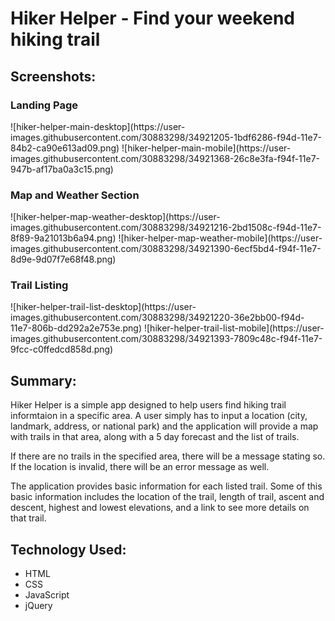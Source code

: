 <h1>Hiker Helper - Find your weekend hiking trail</h1>

<h2>Screenshots:</h2>
<h3>Landing Page</h3>
![hiker-helper-main-desktop](https://user-images.githubusercontent.com/30883298/34921205-1bdf6286-f94d-11e7-84b2-ca90e613ad09.png)
![hiker-helper-main-mobile](https://user-images.githubusercontent.com/30883298/34921368-26c8e3fa-f94f-11e7-947b-af17ba0a3c15.png)

<h3>Map and Weather Section</h3>
![hiker-helper-map-weather-desktop](https://user-images.githubusercontent.com/30883298/34921216-2bd1508c-f94d-11e7-8f89-9a21013b6a94.png)
![hiker-helper-map-weather-mobile](https://user-images.githubusercontent.com/30883298/34921390-6ecf5bd4-f94f-11e7-8d9e-9d07f7e68f48.png)

<h3>Trail Listing</h3>
![hiker-helper-trail-list-desktop](https://user-images.githubusercontent.com/30883298/34921220-36e2bb00-f94d-11e7-806b-dd292a2e753e.png)
![hiker-helper-trail-list-mobile](https://user-images.githubusercontent.com/30883298/34921393-7809c48c-f94f-11e7-9fcc-c0ffedcd858d.png)

<h2>Summary:</h2>
<p>Hiker Helper is a simple app designed to help users find hiking trail informtaion in a specific area. A user simply has to input a location (city, landmark, address, or national park) and the application will provide a map with trails in that area, along with a 5 day forecast and the list of trails. </p>
<p>If there are no trails in the specified area, there will be a message stating so. If the location is invalid, there will be an error message as well.</p>
<p>The application provides basic information for each listed trail. Some of this basic information includes the location of the trail, length of trail, ascent and descent, highest and lowest elevations, and a link to see more details on that trail.</p>
<h2>Technology Used:</h2>
<ul>
  <li>HTML</li>
    <li>CSS</li>
    <li>JavaScript</li>
    <li>jQuery</li>
  </ul>
